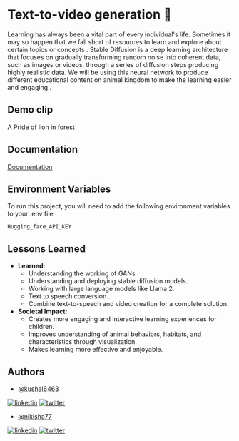 
# Text-to-video generation  🎥



Learning has always been a vital part of every individual's life. Sometimes it may so happen that we fall short of resources to learn and explore about certain topics or concepts . Stable Diffusion is a deep learning architecture that focuses on gradually transforming random noise into coherent data, such as images or videos, through a series of diffusion steps producing highly realistic data. We will be using this neural network to produce different educational content on animal kingdom to make the learning easier and engaging .



## Demo clip 

A Pride of lion in forest 






## Documentation

[Documentation](https://docs.google.com/document/d/1GYHGtlShSQ7VmOgTnEwXoxNFqX-TPx4Rg0LLpdFGVW8/edit?usp=sharing)


## Environment Variables

To run this project, you will need to add the following environment variables to your .env file

`Hugging_face_API_KEY`




## Lessons Learned


* **Learned:** 
    * Understanding the working of GANs
    * Understanding and deploying stable diffusion models.
    * Working with large language models like Llama 2.
    * Text to speech conversion .
    * Combine text-to-speech and video creation for a complete solution.
* **Societal Impact:** 
    * Creates more engaging and interactive learning experiences for children.
    * Improves understanding of animal behaviors, habitats, and characteristics through visualization.
    * Makes learning more effective and enjoyable. 


## Authors

- [@kushal6463](https://github.com/kushal6463)

[![linkedin](https://img.shields.io/badge/linkedin-0A66C2?style=for-the-badge&logo=linkedin&logoColor=white)](https://www.linkedin.com/in/kushals043/)
[![twitter](https://img.shields.io/badge/twitter-1DA1F2?style=for-the-badge&logo=twitter&logoColor=white)](https://x.com/Kushals043)

- [@nikisha77](https://github.com/nikisha77)

[![linkedin](https://img.shields.io/badge/linkedin-0A66C2?style=for-the-badge&logo=linkedin&logoColor=white)](https://www.linkedin.com/in/nikisha-k-b67a7b262/)
[![twitter](https://img.shields.io/badge/twitter-1DA1F2?style=for-the-badge&logo=twitter&logoColor=white)](https://x.com/k_nikisha)

